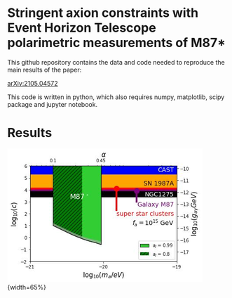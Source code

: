 # Stringent axion constraints with Event Horizon Telescope polarimetric measurements of M87*

This github repository contains the data and code needed to reproduce the main results of the paper:

[arXiv:2105.04572](https://arxiv.org/abs/2105.04572)

This code is written in python, which also requires numpy, matplotlib, scipy package and jupyter notebook. 

# Results
![Fugure 3](ul.jpg){width=65%}
